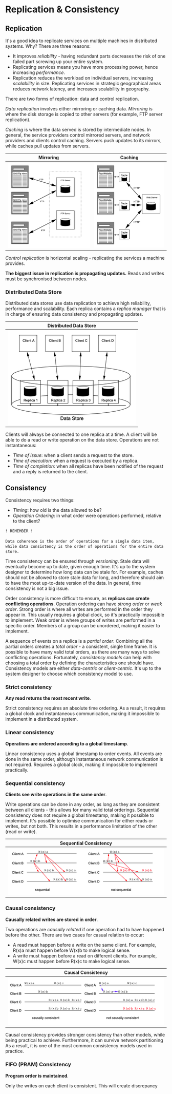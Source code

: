 # Replication & Consistency

## Replication

It's a good idea to replicate services on multiple machines in distributed systems.
Why? There are three reasons:

- It improves _reliability_ - having redundant parts decreases the risk of one failed part screwing up your entire system.
- Replicating services means you have more processing power, hence increasing _performance_.
- Replication reduces the workload on individual servers, increasing _scalability_ in size.
  Replicating services in strategic geographical areas reduces network latency, and increases scalability in geography.

There are two forms of replication: data and control replication.

_Data replication_ involves either mirroring or caching data.
_Mirroring_ is where the disk storage is copied to other servers (for example, FTP server replication).

_Caching_ is where the data served is stored by intermediate nodes.
In general, the service providers control mirrored servers, and network providers and clients control caching.
Servers push updates to its mirrors, while caches pull updates from servers.

|                  Mirroring                  |                 Caching                 |
| :-----------------------------------------: | :-------------------------------------: |
| ![mirroring](img/replication/mirroring.png) | ![caching](img/replication/caching.png) |

_Control replication_ is horizontal scaling - replicating the services a machine provides.

**The biggest issue in replication is propagating updates.**
Reads and writes must be synchronised between nodes.

### Distributed Data Store

Distributed data stores use data replication to achieve high reliability, performance and scalability.
Each replica contains a _replica manager_ that is in charge of ensuring data consistency and propagating updates.

|            Distributed Data Store             |
| :-------------------------------------------: |
| ![data-store](img/replication/data-store.png) |

Clients will always be connected to one replica at a time.
A client will be able to do a read or write operation on the data store.
Operations are not instantaneous:

- _Time of issue_: when a client sends a request to the store.
- _Time of execution_: when a request is executed by a replica.
- _Time of completion_: when all replicas have been notified of the request and a reply is returned to the client.

## Consistency

Consistency requires two things:

- _Timing_: how old is the data allowed to be?
- _Operation Ordering_: in what order were operations performed, relative to the client?

```
! REMEMBER !

Data coherence is the order of operations for a single data item, while data consistency is the order of operations for the entire data store.
```

Time consistency can be ensured through _versioning_.
Stale data will eventually become up to date, given enough time.
It's up to the system designer to determine how long data can be stale for.
For example, caches should not be allowed to store stale data for long, and therefore should aim to have the most up-to-date version of the data.
In general, time consistency is not a big issue.

Order consistency is more difficult to ensure, as **replicas can create conflicting operations**.
Operation ordering can have _strong order_ or _weak order_.
Strong order is where all writes are performed in the order they appear in.
This usually requires a global clock, so it's practically impossible to implement.
Weak order is where groups of writes are performed in a specific order.
Members of a group can be unordered, making it easier to implement.

A sequence of events on a replica is a _partial order_.
Combining all the partial orders creates a _total order_ - a consistent, single time frame.
It is possible to have many valid total orders, as there are many ways to solve conflicting operations.
Fortunately, _consistency models_ can help with choosing a total order by defining the characteristics one should have.
Consistency models are either _data-centric_ or _client-centric_.
It's up to the system designer to choose which consistency model to use.

### Strict consistency

**Any read returns the most recent write**.

Strict consistency requires an absolute time ordering.
As a result, it requires a global clock and instantaneous communication, making it impossible to implement in a distributed system.

### Linear consistency

**Operations are ordered according to a global timestamp**.

Linear consistency uses a global timestamp to order events.
All events are done in the same order, although instantaneous network communication is not required.
Requires a global clock, making it impossible to implement practically.

### Sequential consistency

**Clients see write operations in the same order**.

Write operations can be done in any order, as long as they are consistent between all clients - this allows for many valid total orderings.
Sequential consistency does not require a global timestamp, making it possible to implement.
It's possible to optimise communication for either reads or writes, but not both.
This results in a performance limitation of the other (read or write).

|            Sequential Consistency             |
| :-------------------------------------------: |
| ![sequential](img/replication/sequential.png) |

### Causal consistency

**Causally related writes are stored in order**.

Two operations are _causally related_ if one operation had to have happened before the other.
There are two cases for casual relation to occur:

- A read must happen before a write on the same client.
  For example, R(x)a must happen before W(x)b to make logical sense.
- A write must happen before a read on different clients.
  For example, W(x)c must happen before R(x)c to make logical sense.

|          Causal Consistency           |
| :-----------------------------------: |
| ![causal](img/replication/causal.png) |

Causal consistency provides stronger consistency than other models, while being practical to achieve.
Furthermore, it can survive network partitioning
As a result, it is one of the most common consistency models used in practice.

### FIFO (PRAM) Consistency

**Program order is maintained**.

Only the writes on each client is consistent.
This will create discrepancy